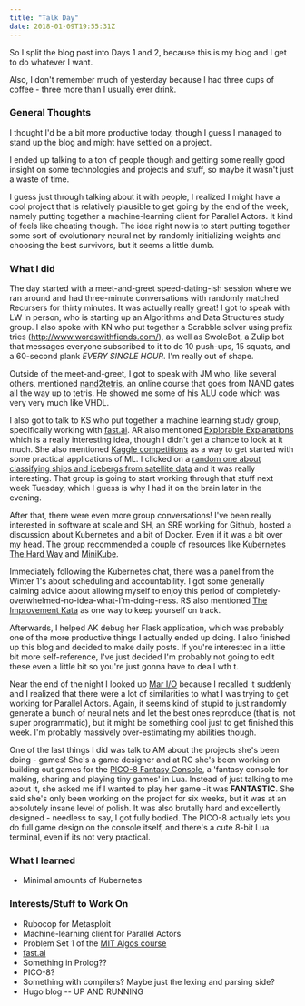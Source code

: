```yaml
---
title: "Talk Day"
date: 2018-01-09T19:55:31Z
---
```

So I split the blog post into Days 1 and 2, because this is my blog and I get to do whatever I want.

Also, I don't remember much of yesterday because I had three cups of coffee - three more than I usually ever drink.

### General Thoughts
I thought I'd be a bit more productive today, though I guess I managed to stand up the blog and might have settled on a project.

I ended up talking to a ton of people though and getting some really good insight on some technologies and projects and stuff, so maybe it wasn't just a waste of time.

I guess just through talking about it with people, I realized I might have a cool project that is relatively plausible to get going by the end of the week, namely putting together a machine-learning client for Parallel Actors. It kind of feels like cheating though. The idea right now is to start putting together some sort of evolutionary neural net by randomly initializing weights and choosing the best survivors, but it seems a little dumb.

### What I did
The day started with a meet-and-greet speed-dating-ish session where we ran around and had three-minute conversations with randomly matched Recursers for thirty minutes. It was actually really great! I got to speak with LW in person, who is starting up an Algorithms and Data Structures study group. I also spoke with KN who put together a Scrabble solver using prefix tries (http://www.wordswithfiends.com/), as well as SwoleBot, a Zulip bot that messages everyone subscribed to it to do 10 push-ups, 15 squats, and a 60-second plank *EVERY SINGLE HOUR*. I'm really out of shape.

Outside of the meet-and-greet, I got to speak with JM who, like several others, mentioned [nand2tetris](http://nand2tetris.org/), an online course that goes from NAND gates all the way up to tetris. He showed me some of his ALU code which was very very much like VHDL.

I also got to talk to KS who put together a machine learning study group, specifically working with [fast.ai](http://www.fast.ai/). AR also mentioned [Explorable Explanations](http://explorabl.es/) which is a really interesting idea, though I didn't get a chance to look at it much. She also mentioned [Kaggle competitions](https://www.kaggle.com/competitions) as a way to get started with some practical applications of ML. I clicked on a [random one about classifying ships and icebergs from satellite data](https://www.kaggle.com/c/statoil-iceberg-classifier-challenge) and it was really interesting. That group is going to start working through that stuff next week Tuesday, which I guess is why I had it on the brain later in the evening.

After that, there were even more group conversations! I've been really interested in software at scale and SH, an SRE working for Github, hosted a discussion about Kubernetes and a bit of Docker. Even if it was a bit over my head. The group recommended a couple of resources like [Kubernetes The Hard Way](https://github.com/kelseyhightower/kubernetes-the-hard-way) and [MiniKube](https://github.com/kubernetes/minikube).

Immediately following the Kubernetes chat, there was a panel from the Winter 1's about scheduling and accountability. I got some generally calming advice about allowing myself to enjoy this period of completely-overwhelmed-no-idea-what-I'm-doing-ness. RS also mentioned [The Improvement Kata](http://www-personal.umich.edu/~mrother/The_Improvement_Kata.html) as one way to keep yourself on track.

Afterwards, I helped AK debug her Flask application, which was probably one of the more productive things I actually ended up doing. I also finished up this blog and decided to make daily posts. If you're interested in a little bit more self-reference, I've just decided I'm probably not going to edit these even a little bit so you're just gonna have to dea l wth t.

Near the end of the night I looked up [Mar I/O](https://www.youtube.com/watch?v=qv6UVOQ0F44) because I recalled it suddenly and I realized that there were a lot of similarities to what I was trying to get working for Parallel Actors. Again, it seems kind of stupid to just randomly generate a bunch of neural nets and let the best ones reproduce (that is, not super programmatic), but it might be something cool just to get finished this week. I'm probably massively over-estimating my abilities though.

One of the last things I did was talk to AM about the projects she's been doing - games! She's a game designer and at RC she's been working on building out games for the [PICO-8 Fantasy Console](https://www.lexaloffle.com/pico-8.php), a 'fantasy console for making, sharing and playing tiny games' in Lua. Instead of just talking to me about it, she asked me if I wanted to play her game -it was **FANTASTIC**. She said she's only been working on the project for six weeks, but it was at an absolutely insane level of polish. It was also brutally hard and excellently designed - needless to say, I got fully bodied. The PICO-8 actually lets you do full game design on the console itself, and there's a cute 8-bit Lua terminal, even if its not very practical.

### What I learned
* Minimal amounts of Kubernetes

### Interests/Stuff to Work On

* Rubocop for Metasploit
* Machine-learning client for Parallel Actors
* Problem Set 1 of the [MIT Algos course](https://ocw.mit.edu/courses/electrical-engineering-and-computer-science/6-006-introduction-to-algorithms-fall-2011/assignments/)
* [fast.ai](http://www.fast.ai/)
* Something in Prolog??
* PICO-8?
* Something with compilers? Maybe just the lexing and parsing side?
* Hugo blog -- UP AND RUNNING
